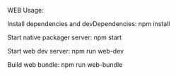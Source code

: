 WEB Usage:

Install dependencies and devDependencies:
npm install

Start native packager server:
npm start

Start web dev server:
npm run web-dev

Build web bundle:
npm run web-bundle